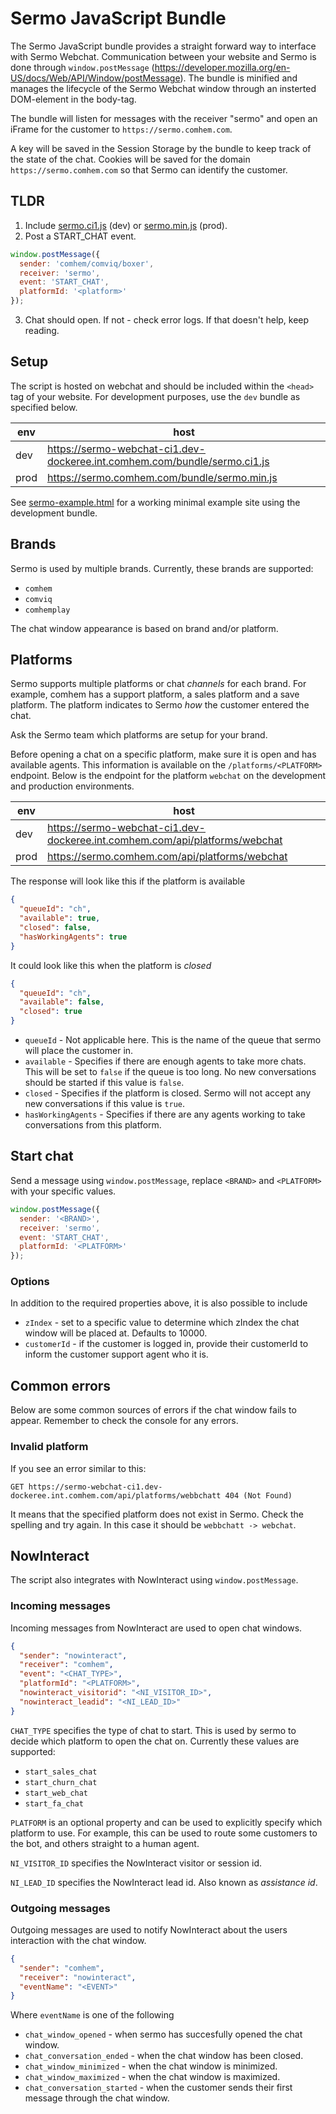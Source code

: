 # Sermo JavaScript Bundle

The Sermo JavaScript bundle provides a straight forward way to interface with Sermo Webchat. Communication between your website and Sermo is done through `window.postMessage` (https://developer.mozilla.org/en-US/docs/Web/API/Window/postMessage). The bundle is minified and manages the lifecycle of the Sermo Webchat window through an insterted DOM-element in the body-tag.

The bundle will listen for messages with the receiver "sermo" and open an iFrame for the customer to `https://sermo.comhem.com`.

A key will be saved in the Session Storage by the bundle to keep track of the state of the chat.
Cookies will be saved for the domain `https://sermo.comhem.com` so that Sermo can identify the customer.

## TLDR

1. Include [sermo.ci1.js](https://sermo-webchat-ci1.dev-dockeree.int.comhem.com/bundle/sermo.ci1.js) (dev) or [sermo.min.js](https://sermo.comhem.com/bundle/sermo.min.js) (prod).
1. Post a START_CHAT event. 
```js
window.postMessage({ 
  sender: 'comhem/comviq/boxer', 
  receiver: 'sermo', 
  event: 'START_CHAT', 
  platformId: '<platform>'
});
```
3. Chat should open. If not - check error logs. If that doesn't help, keep reading.

## Setup

The script is hosted on webchat and should be included within the `<head>` tag of your website. For development purposes, use the `dev` bundle as specified below.

| env  | host |
| -    | -    |
| dev  | https://sermo-webchat-ci1.dev-dockeree.int.comhem.com/bundle/sermo.ci1.js |
| prod | https://sermo.comhem.com/bundle/sermo.min.js |

See [sermo-example.html](./sermo-example.html) for a working minimal example site using the development bundle.

## Brands

Sermo is used by multiple brands. Currently, these brands are supported:

- `comhem`
- `comviq`
- `comhemplay`

The chat window appearance is based on brand and/or platform.

## Platforms

Sermo supports multiple platforms or chat _channels_ for each brand. For example, comhem has a support platform, a sales platform and a save platform. The platform indicates to Sermo _how_ the customer entered the chat.

Ask the Sermo team which platforms are setup for your brand.

Before opening a chat on a specific platform, make sure it is open and has available agents. This information is available on the `/platforms/<PLATFORM>` endpoint. Below is the endpoint for the platform `webchat` on the development and production environments.

| env  | host |
| -    | -    |
| dev  | https://sermo-webchat-ci1.dev-dockeree.int.comhem.com/api/platforms/webchat |
| prod | https://sermo.comhem.com/api/platforms/webchat |

The response will look like this if the platform is available

```json
{
  "queueId": "ch",
  "available": true,
  "closed": false,
  "hasWorkingAgents": true
}
```

It could look like this when the platform is _closed_

```json
{
  "queueId": "ch",
  "available": false,
  "closed": true
}
```

- `queueId` - Not applicable here. This is the name of the queue that sermo will place the customer in.
- `available` - Specifies if there are enough agents to take more chats. This will be set to `false` if the queue is too long. No new conversations should be started if this value is `false`.
- `closed` - Specifies if the platform is closed. Sermo will not accept any new conversations if this value is `true`.
- `hasWorkingAgents` - Specifies if there are any agents working to take conversations from this platform.

## Start chat

Send a message using `window.postMessage`, replace `<BRAND>` and `<PLATFORM>` with your specific values.

```js
window.postMessage({
  sender: '<BRAND>',
  receiver: 'sermo',
  event: 'START_CHAT',
  platformId: '<PLATFORM>'
});
```

### Options

In addition to the required properties above, it is also possible to include

- `zIndex` - set to a specific value to determine which zIndex the chat window will be placed at. Defaults to 10000. 
- `customerId` - if the customer is logged in, provide their customerId to inform the customer support agent who it is.


## Common errors

Below are some common sources of errors if the chat window fails to appear. Remember to check the console for any errors.


### Invalid platform

If you see an error similar to this: 

```
GET https://sermo-webchat-ci1.dev-dockeree.int.comhem.com/api/platforms/webbchatt 404 (Not Found)
```

It means that the specified platform does not exist in Sermo. Check the spelling and try again. In this case it should be `webbchatt -> webchat`.

## NowInteract

The script also integrates with NowInteract using `window.postMessage`.

### Incoming messages

Incoming messages from NowInteract are used to open chat windows.

```json
{
  "sender": "nowinteract",
  "receiver": "comhem",
  "event": "<CHAT_TYPE>",
  "platformId": "<PLATFORM>",
  "nowinteract_visitorid": "<NI_VISITOR_ID>",
  "nowinteract_leadid": "<NI_LEAD_ID>"
}
```

`CHAT_TYPE` specifies the type of chat to start. This is used by sermo to decide which platform to open the chat on. Currently these values are supported:

- `start_sales_chat`
- `start_churn_chat`
- `start_web_chat `
- `start_fa_chat`

`PLATFORM` is an optional property and can be used to explicitly specify which platform to use. For example, this can be used to route some customers to the bot, and others straight to a human agent.

`NI_VISITOR_ID` specifies the NowInteract visitor or session id.

`NI_LEAD_ID` specifies the NowInteract lead id. Also known as _assistance id_.

### Outgoing messages

Outgoing messages are used to notify NowInteract about the users interaction with the chat window.

```json
{ 
  "sender": "comhem", 
  "receiver": "nowinteract", 
  "eventName": "<EVENT>"
}
```

Where `eventName` is one of the following

- `chat_window_opened` - when sermo has succesfully opened the chat window.
- `chat_conversation_ended` - when the chat window has been closed.
- `chat_window_minimized` - when the chat window is minimized.
- `chat_window_maximized` - when the chat window is maximized.
- `chat_conversation_started` - when the customer sends their first message through the chat window.
